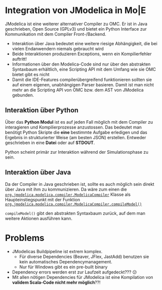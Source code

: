 # Integration von JModelica in Mo|E
JModelica ist eine weiterer alternativer Compiler zu OMC.
Er ist in Java geschrieben, Open Source (GPLv3) und bietet ein
Python Interface zur Kommunikation mit dem Compiler Front-/Backend.

- Interaktion über Java bedeutet eine weitere riesige Abhängigkeit, die
 	bei vielen Endanwendern niemals gebraucht wird
- Beide Interaktionen produzieren Exceptions, wenn ein Kompilierfehler auftritt!
- Informationen über den Modelica-Code sind nur über den abstrakten Syntaxbaum
	erhältlich, eine Scripting API mit dem Umfang wie sie OMC bietet gibt es nicht
- Damit die IDE-Features compilerübergreifend funktionieren sollten sie auf einem
  eigenen, unabhängigen Parser basieren. Damit ist man nicht mehr an die Scripting API
  von OMC bzw. dem AST von JModelica gebunden.

## Interaktion über Python
Über das **Python Modul** ist es auf jeden Fall möglich mit dem Compiler zu
interagieren und Kompilierprozesse anzustossen.
Das bedeutet man benötigt Python Skripte die **eine** bestimmte Aufgabe
erledigen und das Ergebnis in strukturierter Weise (am besten JSON) erstellen.
Entweder geschrieben in eine **Datei** oder auf **STDOUT**.

Python scheint primär zur Interaktion während der Simulationsphase zu sein.

## Interaktion über Java
Da der Compiler in Java geschrieben ist, sollte es auch möglich sein
direkt über Java mit ihm zu kommunizieren.
Da wäre zum einen die
[`org.jmodelica.modelica.compiler.ModelicaCompiler`](http://www.jmodelica.org/api-docs/modelica_compiler/classorg_1_1jmodelica_1_1modelica_1_1compiler_1_1_modelica_compiler.html#details)
Klasse als Haupteinstiegspunkt mit der Funktion
 [`org.jmodelica.modelica.compiler.ModelicaCompiler.compileModel()`](http://www.jmodelica.org/api-docs/modelica_compiler/classorg_1_1jmodelica_1_1modelica_1_1compiler_1_1_modelica_compiler.html#a7bcae8980a14a93a0a51d525e1c31267)

`compileModel()` gibt den abstrakten Syntaxbaum zurück, auf dem man weitere
Aktionen ausführen kann.

# Problems
- JModelicas Buildpipeline ist extrem komplex.
	- Für diverse Dependencies (Beaver, JFlex, JastAdd) benutzen
		sie kein automatisches Dependencymanagement.
	- Nur für Windows gibt es ein pre-built binary
- Dependency errors werden erst zur Laufzeit aufgedeckt??? :confused:
- Mit allen nötigen Dependencies für JModelica ist eine Kompilation von
	__validem Scala-Code nicht mehr möglich__??!
